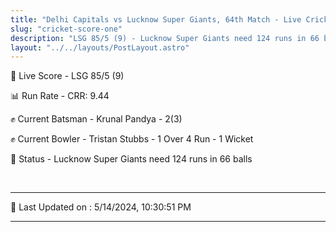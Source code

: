 ```yaml
---
title: "Delhi Capitals vs Lucknow Super Giants, 64th Match - Live Cricket Score"
slug: "cricket-score-one"
description: "LSG 85/5 (9) - Lucknow Super Giants need 124 runs in 66 balls."
layout: "../../layouts/PostLayout.astro"
---
```


🔴 Live Score - LSG 85/5 (9)  

📊 Run Rate - CRR: 9.44  

✊ Current Batsman - Krunal Pandya - 2(3)  

✊ Current Bowler - Tristan Stubbs - 1 Over 4 Run - 1 Wicket  

📑 Status - Lucknow Super Giants need 124 runs in 66 balls

<br />

***

📝 Last Updated on : 5/14/2024, 10:30:51 PM

***

